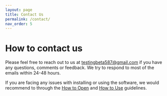 ```yaml
---
layout: page
title: Contact Us
permalink: /contact/
nav_order: 5
---
```


# How to contact us

Please feel free to reach out to us at testingbeta587@gmail.com if you have any questions, comments or feedback. We try to respond to most of the emails within 24-48 hours.

If you are facing any issues with installing or using the software, we would recommend to through the [How to Open](../download/#how-to-open) and [How to Use](../tutorial) guidelines.